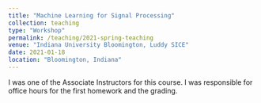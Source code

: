 ```yaml
---
title: "Machine Learning for Signal Processing"
collection: teaching
type: "Workshop"
permalink: /teaching/2021-spring-teaching
venue: "Indiana University Bloomington, Luddy SICE"
date: 2021-01-18
location: "Bloomington, Indiana"
---
```


I was one of the Associate Instructors for this course. I was responsible for office hours for the first homework and the grading.
